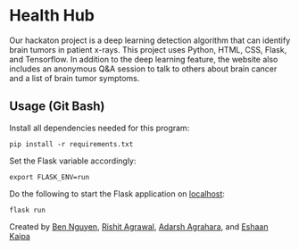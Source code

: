 # Health Hub

Our hackaton project is a deep learning detection algorithm that can identify brain tumors in patient x-rays. This project uses Python, HTML, CSS, Flask, and Tensorflow. In addition to the deep learning feature, the website also includes an anonymous Q&A session to talk to others about brain cancer and a list of brain tumor symptoms.

## Usage (Git Bash)

Install all dependencies needed for this program:
```
pip install -r requirements.txt
```

Set the Flask variable accordingly:
```
export FLASK_ENV=run
```

Do the following to start the Flask application on [localhost](http://127.0.0.1:5000):
```
flask run
```


Created by [Ben Nguyen](https://github.com/BenVN123), [Rishit Agrawal](https://github.com/RishitAgrawal06), [Adarsh Agrahara](https://github.com/boogeyman-is-back-at-crabfest), and [Eshaan Kaipa](https://github.com/epicesh)
